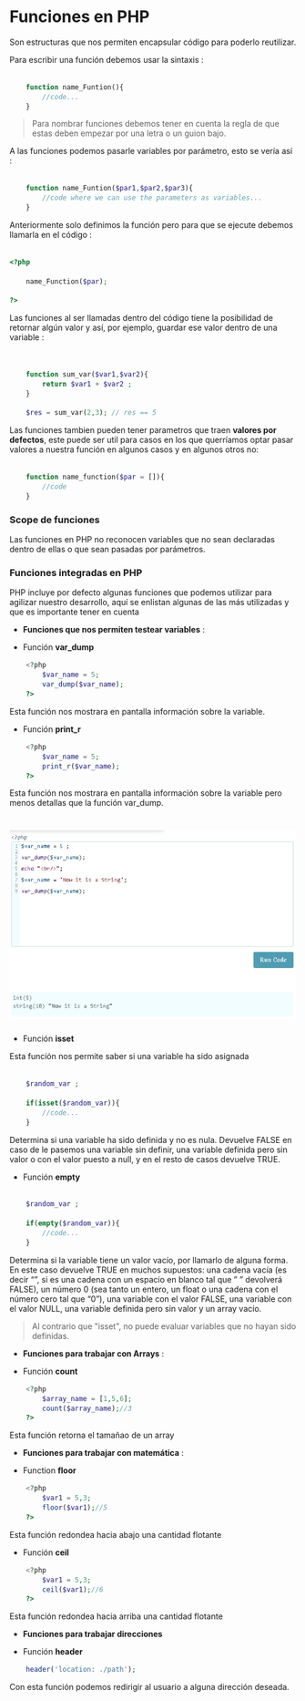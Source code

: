 # Funciones en PHP

Son estructuras que nos permiten encapsular código para poderlo reutilizar.

Para escribir una función debemos usar la sintaxis :

```php

    function name_Funtion(){
        //code...
    }

```

>Para nombrar funciones debemos tener en cuenta la regla de que estas deben empezar por una letra o un guion bajo.

A las funciones podemos pasarle variables por parámetro, esto se vería así :

```php

    function name_Funtion($par1,$par2,$par3){
        //code where we can use the parameters as variables...
    }

```

Anteriormente solo definimos la función pero para que se ejecute debemos llamarla en el código : 

```php

<?php

    name_Function($par);

?>

```

Las funciones al ser llamadas dentro del código tiene la posibilidad de retornar algún valor y así, por ejemplo, guardar ese valor dentro de una variable : 

```php

    
    function sum_var($var1,$var2){
        return $var1 + $var2 ;
    }
    
    $res = sum_var(2,3); // res == 5

```

Las funciones tambien pueden tener parametros que traen **valores por defectos**, este puede ser util para casos en los que querríamos optar pasar valores a nuestra función en algunos casos y en algunos otros no:

```php

    function name_function($par = []){
        //code
    }

```

### Scope de funciones 

Las funciones en PHP no reconocen variables que no sean declaradas dentro de ellas o que sean pasadas por parámetros.

### Funciones integradas en PHP

PHP incluye por defecto algunas funciones que podemos utilizar para agilizar nuestro desarrollo, aquí se enlistan algunas de las más utilizadas y que es importante tener en cuenta


*	**Funciones que nos permiten testear variables** :

* Función **var_dump**
```php
    <?php
        $var_name = 5;
        var_dump($var_name);
    ?>
```

Esta función nos mostrara en pantalla información sobre la variable.

* Función **print_r**
```php
    <?php
        $var_name = 5;
        print_r($var_name);
    ?>
```

Esta función nos mostrara en pantalla información sobre la variable pero  menos detallas que la función var_dump.

<h1 align="center">
    <img src="./img/var_dump.jpg">
    <br/>
</h1> 

* Función **isset**

Esta función nos permite saber si una variable ha sido asignada

```php

    $random_var ;

    if(isset($random_var)){
        //code...
    }

```
Determina si una variable ha sido definida y no es nula. Devuelve FALSE en caso de le pasemos una variable sin definir, una variable definida pero sin valor o con el valor puesto a null, y en el resto de casos devuelve TRUE.

* Función **empty**
```php
    
    $random_var ;
    
    if(empty($random_var)){
        //code...
    }

```
Determina si la variable tiene un valor vacío, por llamarlo de alguna forma. En este caso devuelve TRUE en muchos supuestos: una cadena vacía (es decir “”, si es una cadena con un espacio en blanco tal que ” ” devolverá FALSE), un número 0 (sea tanto un entero, un float o una cadena con el número cero tal que “0”), una variable con el valor FALSE, una variable con el valor NULL, una variable definida pero sin valor y un array vacío. 

>Al contrario que "isset", no puede evaluar variables que no hayan sido definidas.


*	**Funciones para trabajar con Arrays** :

* Función **count**
```php
    <?php
        $array_name = [1,5,6];
        count($array_name);//3
    ?>
```

Esta función retorna el tamañao de un array

*	**Funciones para trabajar con matemática** :

* Function **floor**

```php
    <?php
        $var1 = 5,3;
        floor($var1);//5
    ?>
```

Esta función redondea hacia abajo una cantidad flotante

* Función **ceil**

```php
    <?php
        $var1 = 5,3;
        ceil($var1);//6
    ?>
```

Esta función redondea hacia arriba una cantidad flotante


* **Funciones para trabajar direcciones**

* Función **header**

```php
    header('location: ./path');
```

Con esta función podemos redirigir al usuario a alguna dirección deseada.


